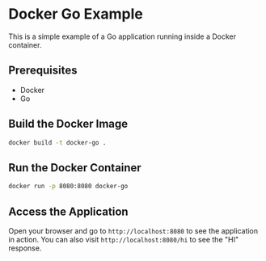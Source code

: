 <!-- need to create full project readme.md file -->
# Docker Go Example

This is a simple example of a Go application running inside a Docker container.

## Prerequisites

- Docker
- Go

## Build the Docker Image

```bash
docker build -t docker-go .
```

## Run the Docker Container

```bash
docker run -p 8080:8080 docker-go
```

## Access the Application

Open your browser and go to `http://localhost:8080` to see the application in action.
You can also visit `http://localhost:8080/hi` to see the "HI" response.